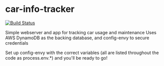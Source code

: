 # car-info-tracker

[![Build Status](https://travis-ci.org/devtanc/car-info-tracker.svg?branch=master)](https://travis-ci.org/devtanc/car-info-tracker)

Simple webserver and app for tracking car usage and maintenance
Uses AWS DynamoDB as the backing database, and config-envy to secure credentials

Set up config-envy with the correct variables (all are listed throughout the code as process.env.*) and you'll be ready to go!
